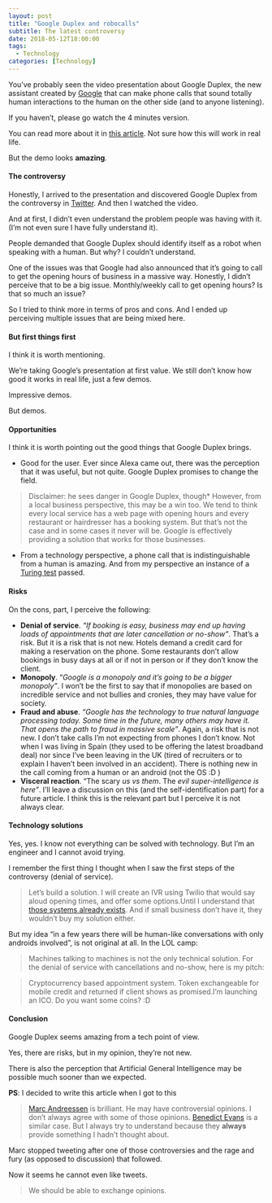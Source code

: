 ```yaml
---
layout: post
title: "Google Duplex and robocalls"
subtitle: The latest controversy
date: 2018-05-12T18:00:00
tags:
  - Technology
categories: [Technology]
---
```


You’ve probably seen the video presentation about Google Duplex, the new assistant created by [Google](https://hackernoon.com/tagged/google) that can make phone calls that sound totally human interactions to the human on the other side (and to anyone listening).

If you haven’t, please go watch the 4 minutes version.

You can read more about it in [this article](https://ai.googleblog.com/2018/05/duplex-ai-system-for-natural-conversation.html). Not sure how this will work in real life.

But the demo looks **amazing**.

#### The controversy

Honestly, I arrived to the presentation and discovered Google Duplex from the controversy in [Twitter](https://hackernoon.com/tagged/twitter). And then I watched the video.

And at first, I didn’t even understand the problem people was having with it. (I’m not even sure I have fully understand it).

People demanded that Google Duplex should identify itself as a robot when speaking with a human. But why? I couldn’t understand.

One of the issues was that Google had also announced that it’s going to call to get the opening hours of business in a massive way. Honestly, I didn’t perceive that to be a big issue. Monthly/weekly call to get opening hours? Is that so much an issue?

So I tried to think more in terms of pros and cons. And I ended up perceiving multiple issues that are being mixed here.

#### But first things first

I think it is worth mentioning.

We’re taking Google’s presentation at first value. We still don’t know how good it works in real life, just a few demos.

Impressive demos.

But demos.

#### Opportunities

I think it is worth pointing out the good things that Google Duplex brings.

- Good for the user. Ever since Alexa came out, there was the perception that it was useful, but not quite. Google Duplex promises to change the field.

> [](https://twitter.com/benedictevans/status/822961461559324672?lang=en)Disclaimer: he sees danger in Google Duplex, though\* However, from a local business perspective, this may be a win too. We tend to think every local service has a web page with opening hours and every restaurant or hairdresser has a booking system. But that’s not the case and in some cases it never will be. Google is effectively providing a solution that works for those businesses.

- From a technology perspective, a phone call that is indistinguishable from a human is amazing. And from my perspective an instance of a [Turing test](https://en.wikipedia.org/wiki/Turing_test) passed.

#### Risks

On the cons, part, I perceive the following:

- **Denial of service**. _“If booking is easy, business may end up having loads of appointments that are later cancellation or no-show”_. That’s a risk. But it is a risk that is not new. Hotels demand a credit card for making a reservation on the phone. Some restaurants don’t allow bookings in busy days at all or if not in person or if they don’t know the client.
- **Monopoly**. “_Google is a monopoly and it’s going to be a bigger monopoly”_. I won’t be the first to say that if monopolies are based on incredible service and not bullies and cronies, they may have value for society.
- **Fraud and abuse**. _“Google has the technology to true natural language processing today. Some time in the future, many others may have it. That opens the path to fraud in massive scale”_. Again, a risk that is not new. I don’t take calls I’m not expecting from phones I don’t know. Not when I was living in Spain (they used to be offering the latest broadband deal) nor since I’ve been leaving in the UK (tired of recruiters or to explain I haven’t been involved in an accident). There is nothing new in the call coming from a human or an android (not the OS :D )
- **Visceral reaction**. “The scary _us vs them_. The _evil super-intelligence is here”_. I’ll leave a discussion on this (and the self-identification part) for a future article. I think this is the relevant part but I perceive it is not always clear.

#### Technology solutions

Yes, yes. I know not everything can be solved with technology. But I’m an engineer and I cannot avoid trying.

I remember the first thing I thought when I saw the first steps of the controversy (denial of service).

> Let’s build a solution. I will create an IVR using Twilio that would say aloud opening times, and offer some options.Until I understand that [those systems already exists](#3b65). And if small business don’t have it, they wouldn’t buy my solution either.

But my idea “in a few years there will be human-like conversations with only androids involved”, is not original at all. In the LOL camp:

> [](https://twitter.com/Javi/status/994624094715891713)Machines talking to machines is not the only technical solution. For the denial of service with cancellations and no-show, here is my pitch:

> Cryptocurrency based appointment system. Token exchangeable for mobile credit and returned if client shows as promised.I’m launching an ICO. Do you want some coins? :D

#### Conclusion

Google Duplex seems amazing from a tech point of view.

Yes, there are risks, but in my opinion, they’re not new.

There is also the perception that Artificial General Intelligence may be possible much sooner than we expected.

**PS**: I decided to write this article when I got to this

> [](https://twitter.com/WillOremus/status/995057583445557248)[Marc Andreessen](https://medium.com/u/fa65e64cf273) is brilliant. He may have controversial opinions. I don’t always agree with some of those opinions. [Benedict Evans](https://medium.com/u/78c5166b8328) is a similar case. But I always try to understand because they **always** provide something I hadn’t thought about.

Marc stopped tweeting after one of those controversies and the rage and fury (as opposed to discussion) that followed.

Now it seems he cannot even like tweets.

> We should be able to exchange opinions.
